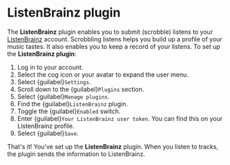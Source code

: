 # ListenBrainz plugin

The __ListenBrainz__ plugin enables you to submit (scrobble) listens to your [ListenBrainz](https://listenbrainz.org) account. Scrobbling listens helps you build up a profile of your music tastes. It also enables you to keep a record of your listens. To set up the __ListenBrainz plugin__:

1. Log in to your account.
2. Select the cog icon or your avatar to expand the user menu.
3. Select {guilabel}`Settings`.
4. Scroll down to the {guilabel}`Plugins` section.
5. Select {guilabel}`Manage plugins`.
6. Find the {guilabel}`ListenBrainz` plugin.
7. Toggle the {guilabel}`Enabled` switch.
8. Enter {guilabel}`Your ListenBrainz user token`. You can find this on your ListenBrainz profile.
9. Select {guilabel}`Save`.

That's it! You've set up the __ListenBrainz__ plugin. When you listen to tracks, the plugin sends the information to ListenBrainz.
